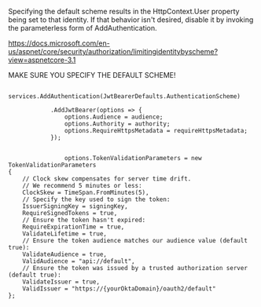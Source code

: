 Specifying the default scheme results in the HttpContext.User property being set to that identity. If that behavior isn't desired, disable it by invoking the parameterless form of AddAuthentication.

https://docs.microsoft.com/en-us/aspnet/core/security/authorization/limitingidentitybyscheme?view=aspnetcore-3.1

MAKE SURE YOU SPECIFY THE DEFAULT SCHEME!


            services.AddAuthentication(JwtBearerDefaults.AuthenticationScheme)
				
                .AddJwtBearer(options => {
                    options.Audience = audience;
                    options.Authority = authority;
                    options.RequireHttpsMetadata = requireHttpsMetadata;
                });

				
				    options.TokenValidationParameters = new TokenValidationParameters
    {
        // Clock skew compensates for server time drift.
        // We recommend 5 minutes or less:
        ClockSkew = TimeSpan.FromMinutes(5),
        // Specify the key used to sign the token:
        IssuerSigningKey = signingKey,
        RequireSignedTokens = true,
        // Ensure the token hasn't expired:
        RequireExpirationTime = true,
        ValidateLifetime = true,
        // Ensure the token audience matches our audience value (default true):
        ValidateAudience = true,
        ValidAudience = "api://default",
        // Ensure the token was issued by a trusted authorization server (default true):
        ValidateIssuer = true,
        ValidIssuer = "https://{yourOktaDomain}/oauth2/default"
    };